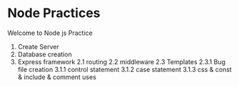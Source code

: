 # Node Practices

Welcome to Node js Practice
1. Create Server
2. Database creation
2. Express framework
   2.1 routing
   2.2  middleware
   2.3 Templates
      2.3.1 Bug file creation
        3.1.1 control statement
        3.1.2 case statement
        3.1.3 css & const & include & comment uses
   
